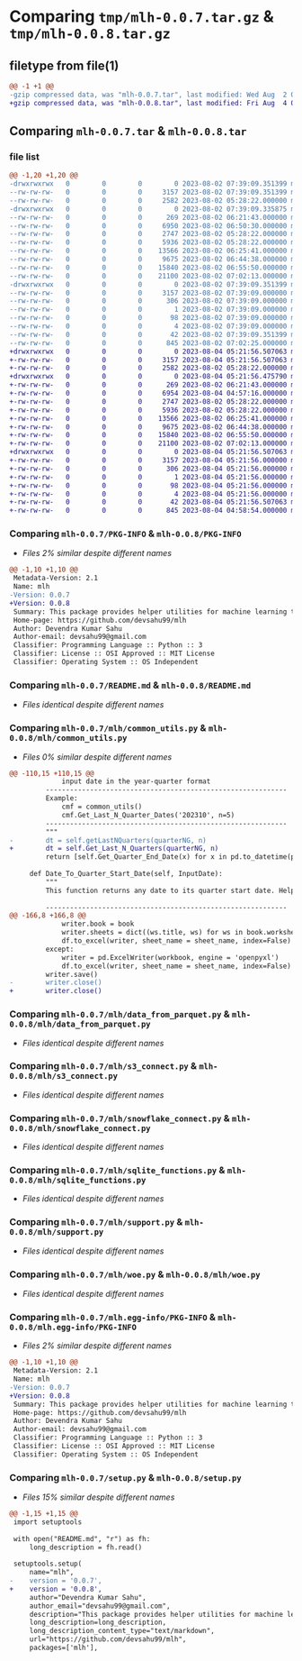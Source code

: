 # Comparing `tmp/mlh-0.0.7.tar.gz` & `tmp/mlh-0.0.8.tar.gz`

## filetype from file(1)

```diff
@@ -1 +1 @@
-gzip compressed data, was "mlh-0.0.7.tar", last modified: Wed Aug  2 07:39:09 2023, max compression
+gzip compressed data, was "mlh-0.0.8.tar", last modified: Fri Aug  4 05:21:56 2023, max compression
```

## Comparing `mlh-0.0.7.tar` & `mlh-0.0.8.tar`

### file list

```diff
@@ -1,20 +1,20 @@
-drwxrwxrwx   0        0        0        0 2023-08-02 07:39:09.351399 mlh-0.0.7/
--rw-rw-rw-   0        0        0     3157 2023-08-02 07:39:09.351399 mlh-0.0.7/PKG-INFO
--rw-rw-rw-   0        0        0     2582 2023-08-02 05:28:22.000000 mlh-0.0.7/README.md
-drwxrwxrwx   0        0        0        0 2023-08-02 07:39:09.335875 mlh-0.0.7/mlh/
--rw-rw-rw-   0        0        0      269 2023-08-02 06:21:43.000000 mlh-0.0.7/mlh/__init__.py
--rw-rw-rw-   0        0        0     6950 2023-08-02 06:50:30.000000 mlh-0.0.7/mlh/common_utils.py
--rw-rw-rw-   0        0        0     2747 2023-08-02 05:28:22.000000 mlh-0.0.7/mlh/data_from_parquet.py
--rw-rw-rw-   0        0        0     5936 2023-08-02 05:28:22.000000 mlh-0.0.7/mlh/s3_connect.py
--rw-rw-rw-   0        0        0    13566 2023-08-02 06:25:41.000000 mlh-0.0.7/mlh/snowflake_connect.py
--rw-rw-rw-   0        0        0     9675 2023-08-02 06:44:38.000000 mlh-0.0.7/mlh/sqlite_functions.py
--rw-rw-rw-   0        0        0    15840 2023-08-02 06:55:50.000000 mlh-0.0.7/mlh/support.py
--rw-rw-rw-   0        0        0    21100 2023-08-02 07:02:13.000000 mlh-0.0.7/mlh/woe.py
-drwxrwxrwx   0        0        0        0 2023-08-02 07:39:09.351399 mlh-0.0.7/mlh.egg-info/
--rw-rw-rw-   0        0        0     3157 2023-08-02 07:39:09.000000 mlh-0.0.7/mlh.egg-info/PKG-INFO
--rw-rw-rw-   0        0        0      306 2023-08-02 07:39:09.000000 mlh-0.0.7/mlh.egg-info/SOURCES.txt
--rw-rw-rw-   0        0        0        1 2023-08-02 07:39:09.000000 mlh-0.0.7/mlh.egg-info/dependency_links.txt
--rw-rw-rw-   0        0        0       98 2023-08-02 07:39:09.000000 mlh-0.0.7/mlh.egg-info/requires.txt
--rw-rw-rw-   0        0        0        4 2023-08-02 07:39:09.000000 mlh-0.0.7/mlh.egg-info/top_level.txt
--rw-rw-rw-   0        0        0       42 2023-08-02 07:39:09.351399 mlh-0.0.7/setup.cfg
--rw-rw-rw-   0        0        0      845 2023-08-02 07:02:25.000000 mlh-0.0.7/setup.py
+drwxrwxrwx   0        0        0        0 2023-08-04 05:21:56.507063 mlh-0.0.8/
+-rw-rw-rw-   0        0        0     3157 2023-08-04 05:21:56.507063 mlh-0.0.8/PKG-INFO
+-rw-rw-rw-   0        0        0     2582 2023-08-02 05:28:22.000000 mlh-0.0.8/README.md
+drwxrwxrwx   0        0        0        0 2023-08-04 05:21:56.475790 mlh-0.0.8/mlh/
+-rw-rw-rw-   0        0        0      269 2023-08-02 06:21:43.000000 mlh-0.0.8/mlh/__init__.py
+-rw-rw-rw-   0        0        0     6954 2023-08-04 04:57:16.000000 mlh-0.0.8/mlh/common_utils.py
+-rw-rw-rw-   0        0        0     2747 2023-08-02 05:28:22.000000 mlh-0.0.8/mlh/data_from_parquet.py
+-rw-rw-rw-   0        0        0     5936 2023-08-02 05:28:22.000000 mlh-0.0.8/mlh/s3_connect.py
+-rw-rw-rw-   0        0        0    13566 2023-08-02 06:25:41.000000 mlh-0.0.8/mlh/snowflake_connect.py
+-rw-rw-rw-   0        0        0     9675 2023-08-02 06:44:38.000000 mlh-0.0.8/mlh/sqlite_functions.py
+-rw-rw-rw-   0        0        0    15840 2023-08-02 06:55:50.000000 mlh-0.0.8/mlh/support.py
+-rw-rw-rw-   0        0        0    21100 2023-08-02 07:02:13.000000 mlh-0.0.8/mlh/woe.py
+drwxrwxrwx   0        0        0        0 2023-08-04 05:21:56.507063 mlh-0.0.8/mlh.egg-info/
+-rw-rw-rw-   0        0        0     3157 2023-08-04 05:21:56.000000 mlh-0.0.8/mlh.egg-info/PKG-INFO
+-rw-rw-rw-   0        0        0      306 2023-08-04 05:21:56.000000 mlh-0.0.8/mlh.egg-info/SOURCES.txt
+-rw-rw-rw-   0        0        0        1 2023-08-04 05:21:56.000000 mlh-0.0.8/mlh.egg-info/dependency_links.txt
+-rw-rw-rw-   0        0        0       98 2023-08-04 05:21:56.000000 mlh-0.0.8/mlh.egg-info/requires.txt
+-rw-rw-rw-   0        0        0        4 2023-08-04 05:21:56.000000 mlh-0.0.8/mlh.egg-info/top_level.txt
+-rw-rw-rw-   0        0        0       42 2023-08-04 05:21:56.507063 mlh-0.0.8/setup.cfg
+-rw-rw-rw-   0        0        0      845 2023-08-04 04:58:54.000000 mlh-0.0.8/setup.py
```

### Comparing `mlh-0.0.7/PKG-INFO` & `mlh-0.0.8/PKG-INFO`

 * *Files 2% similar despite different names*

```diff
@@ -1,10 +1,10 @@
 Metadata-Version: 2.1
 Name: mlh
-Version: 0.0.7
+Version: 0.0.8
 Summary: This package provides helper utilities for machine learning tasks. One major utility is calculation of weight of evidence
 Home-page: https://github.com/devsahu99/mlh
 Author: Devendra Kumar Sahu
 Author-email: devsahu99@gmail.com
 Classifier: Programming Language :: Python :: 3
 Classifier: License :: OSI Approved :: MIT License
 Classifier: Operating System :: OS Independent
```

### Comparing `mlh-0.0.7/README.md` & `mlh-0.0.8/README.md`

 * *Files identical despite different names*

### Comparing `mlh-0.0.7/mlh/common_utils.py` & `mlh-0.0.8/mlh/common_utils.py`

 * *Files 0% similar despite different names*

```diff
@@ -110,15 +110,15 @@
             input date in the year-quarter format
         ------------------------------------------------------------
         Example:
             cmf = common_utils()
             cmf.Get_Last_N_Quarter_Dates('202310', n=5)
         ------------------------------------------------------------    
         """
-        dt = self.getLastNQuarters(quarterNG, n)
+        dt = self.Get_Last_N_Quarters(quarterNG, n)
         return [self.Get_Quarter_End_Date(x) for x in pd.to_datetime(pd.Series(dt))]
 
     def Date_To_Quarter_Start_Date(self, InputDate):
         """
         This function returns any date to its quarter start date. Helpful in cases where quarterly trends are required
 
         ------------------------------------------------------------
@@ -166,8 +166,8 @@
             writer.book = book
             writer.sheets = dict((ws.title, ws) for ws in book.worksheets)  
             df.to_excel(writer, sheet_name = sheet_name, index=False)
         except:
             writer = pd.ExcelWriter(workbook, engine = 'openpyxl')
             df.to_excel(writer, sheet_name = sheet_name, index=False)
         writer.save()
-        writer.close()
+        writer.close()
```

### Comparing `mlh-0.0.7/mlh/data_from_parquet.py` & `mlh-0.0.8/mlh/data_from_parquet.py`

 * *Files identical despite different names*

### Comparing `mlh-0.0.7/mlh/s3_connect.py` & `mlh-0.0.8/mlh/s3_connect.py`

 * *Files identical despite different names*

### Comparing `mlh-0.0.7/mlh/snowflake_connect.py` & `mlh-0.0.8/mlh/snowflake_connect.py`

 * *Files identical despite different names*

### Comparing `mlh-0.0.7/mlh/sqlite_functions.py` & `mlh-0.0.8/mlh/sqlite_functions.py`

 * *Files identical despite different names*

### Comparing `mlh-0.0.7/mlh/support.py` & `mlh-0.0.8/mlh/support.py`

 * *Files identical despite different names*

### Comparing `mlh-0.0.7/mlh/woe.py` & `mlh-0.0.8/mlh/woe.py`

 * *Files identical despite different names*

### Comparing `mlh-0.0.7/mlh.egg-info/PKG-INFO` & `mlh-0.0.8/mlh.egg-info/PKG-INFO`

 * *Files 2% similar despite different names*

```diff
@@ -1,10 +1,10 @@
 Metadata-Version: 2.1
 Name: mlh
-Version: 0.0.7
+Version: 0.0.8
 Summary: This package provides helper utilities for machine learning tasks. One major utility is calculation of weight of evidence
 Home-page: https://github.com/devsahu99/mlh
 Author: Devendra Kumar Sahu
 Author-email: devsahu99@gmail.com
 Classifier: Programming Language :: Python :: 3
 Classifier: License :: OSI Approved :: MIT License
 Classifier: Operating System :: OS Independent
```

### Comparing `mlh-0.0.7/setup.py` & `mlh-0.0.8/setup.py`

 * *Files 15% similar despite different names*

```diff
@@ -1,15 +1,15 @@
 import setuptools
 
 with open("README.md", "r") as fh:
     long_description = fh.read()
 
 setuptools.setup(
     name="mlh",
-    version = '0.0.7',
+    version = '0.0.8',
     author="Devendra Kumar Sahu",
     author_email="devsahu99@gmail.com",
     description="This package provides helper utilities for machine learning tasks. One major utility is calculation of weight of evidence",
     long_description=long_description,
     long_description_content_type="text/markdown",
     url="https://github.com/devsahu99/mlh",
     packages=['mlh'],
```

